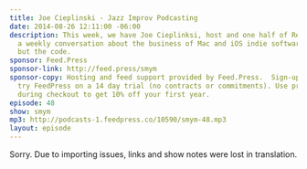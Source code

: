 ```yaml
---
title: Joe Cieplinski - Jazz Improv Podcasting
date: 2014-08-26 12:11:00 -06:00
description: This week, we have Joe Cieplinksi, host and one half of Release Notes,
  a weekly conversation about the business of Mac and iOS indie software development—Everything
  but the code.
sponsor: Feed.Press
sponsor-link: http://feed.press/smym
sponsor-copy: Hosting and feed support provided by Feed.Press.  Sign-up today and
  try FeedPress on a 14 day trial (no contracts or commitments). Use promo code "smym"
  during checkout to get 10% off your first year.
episode: 48
show: smym
mp3: http://podcasts-1.feedpress.co/10590/smym-48.mp3
layout: episode
---
```


Sorry. Due to importing issues, links and show notes were lost in translation.
